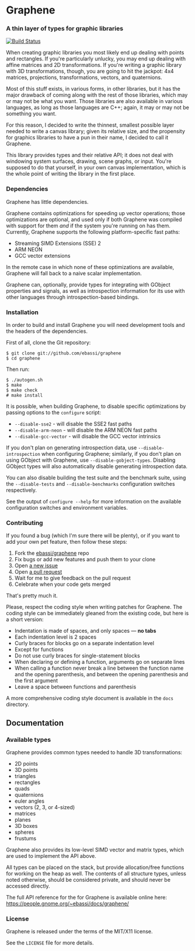 # Graphene
###  A thin layer of types for graphic libraries

[![Build Status](https://travis-ci.org/ebassi/graphene.svg?branch=master)](https://travis-ci.org/ebassi/graphene)

When creating graphic libraries you most likely end up dealing with points
and rectangles. If you're particularly unlucky, you may end up dealing
with affine matrices and 2D transformations. If you're writing a graphic
library with 3D transformations, though, you are going to hit the jackpot:
4x4 matrices, projections, transformations, vectors, and quaternions.

Most of this stuff exists, in various forms, in other libraries, but it
has the major drawback of coming along with the rest of those libraries,
which may or may not be what you want. Those libraries are also available
in various languages, as long as those languages are C++; again, it may or
may not be something you want.

For this reason, I decided to write the thinnest, smallest possible layer
needed to write a canvas library; given its relative size, and the
propensity for graphics libraries to have a pun in their name, I decided
to call it Graphene.

This library provides types and their relative API; it does not deal with
windowing system surfaces, drawing, scene graphs, or input. You're
supposed to do that yourself, in your own canvas implementation, which is
the whole point of writing the library in the first place.

### Dependencies

Graphene has little dependencies.

Graphene contains optimizations for speeding up vector operations; those
optimizations are optional, and used only if both Graphene was compiled
with support for them *and* if the system you're running on has them.
Currently, Graphene supports the following platform-specific fast paths:

 * Streaming SIMD Extensions (SSE) 2
 * ARM NEON
 * GCC vector extensions

In the remote case in which none of these optimizations are available,
Graphene will fall back to a naive scalar implementation.

Graphene can, optionally, provide types for integrating with GObject
properties and signals, as well as introspection information for its
use with other languages through introspection-based bindings.

### Installation

In order to build and install Graphene you will need development tools and
the headers of the dependencies.

First of all, clone the Git repository:

    $ git clone git://github.com/ebassi/graphene
    $ cd graphene

Then run:

    $ ./autogen.sh
    $ make
    $ make check
    # make install

It is possible, when building Graphene, to disable specific optimizations by
passing options to the `configure` script:

 * `--disable-sse2` - will disable the SSE2 fast paths
 * `--disable-arm-neon` - will disable the ARM NEON fast paths
 * `--disable-gcc-vector` - will disable the GCC vector intrinsics

If you don't plan on generating introspection data, use `--disable-introspection`
when configuring Graphene; similarly, if you don't plan on using GObject with
Graphene, use `--disable-gobject-types`. Disabling GObject types will also
automatically disable generating introspection data.

You can also disable building the test suite and the benchmark suite, using
the `--disable-tests` and `--disable-benchmarks` configuration switches
respectively.

See the output of `configure --help` for more information on the available
configuration switches and environment variables.

### Contributing

If you found a bug (which I'm sure there will be plenty), or if you want
to add your own pet feature, then follow these steps:

 1. Fork the [ebassi/graphene](https://github.com/ebassi/graphene) repo
 2. Fix bugs or add new features and push them to your clone
 3. Open [a new issue](https://github.com/ebassi/graphene/issues/new)
 4. Open [a pull request](https://github.com/ebassi/graphene/pulls)
 5. Wait for me to give feedback on the pull request
 6. Celebrate when your code gets merged

That's pretty much it.

Please, respect the coding style when writing patches for Graphene. The
coding style can be immediately gleaned from the existing code, but here is
a short version:

 * Indentation is made of spaces, and only spaces — **no tabs**
 * Each indentation level is 2 spaces
 * Curly braces for blocks go on a separate indentation level
  * Except for functions
 * Do not use curly braces for single-statement blocks
 * When declaring or defining a function, arguments go on separate
   lines
 * When calling a function never break a line between the function
   name and the opening parenthesis, and between the opening parenthesis
   and the first argument
 * Leave a space between functions and parenthesis

A more comprehensive coding style document is available in the `docs`
directory.

## Documentation

### Available types

Graphene provides common types needed to handle 3D transformations:

 * 2D points
 * 3D points
 * triangles
 * rectangles
 * quads
 * quaternions
 * euler angles
 * vectors (2, 3, or 4-sized)
 * matrices
 * planes
 * 3D boxes
 * spheres
 * frustums

Graphene also provides its low-level SIMD vector and matrix types, which are
used to implement the API above.

All types can be placed on the stack, but provide allocation/free functions
for working on the heap as well. The contents of all structure types, unless
noted otherwise, should be considered private, and should never be accessed
directly.

The full API reference for the for Graphene is available online here:
https://people.gnome.org/~ebassi/docs/graphene/

### License

Graphene is released under the terms of the MIT/X11 license.

See the `LICENSE` file for more details.
